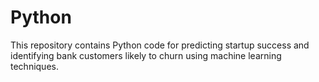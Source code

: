 # Python

This repository contains Python code for predicting startup success and identifying bank customers likely to churn using machine learning techniques.
